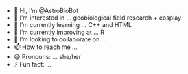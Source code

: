- 👋 Hi, I’m @AstroBioBot
- 👀 I’m interested in ... geobiological field research + cosplay
- 🌱 I’m currently learning ... C++ and HTML
- 🌱 I’m currently improving at ... R
- 💞️ I’m looking to collaborate on ... 
- 📫 How to reach me ...
- 😄 Pronouns: ... she/her
- ⚡ Fun fact: ... 

<!---
AstroBioBot/AstroBioBot is a ✨ special ✨ repository because its `README.md` (this file) appears on your GitHub profile.
You can click the Preview link to take a look at your changes.
--->
